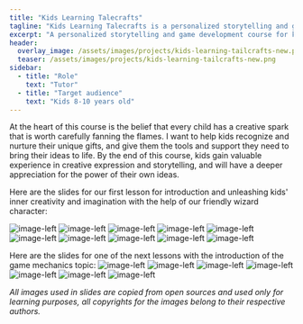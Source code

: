 ```yaml
---
title: "Kids Learning Talecrafts"
tagline: "Kids Learning Talecrafts is a personalized storytelling and game development course for kids from 8 to 10. This course is designed to help children unleash their creativity and build confidence in their storytelling skills. Through a series of fun and engaging activities, students learn all of the exciting steps to create their own game."
excerpt: "A personalized storytelling and game development course for kids"
header:
  overlay_image: /assets/images/projects/kids-learning-tailcrafts-new.png
  teaser: /assets/images/projects/kids-learning-tailcrafts-new.png
sidebar:
  - title: "Role"
    text: "Tutor"
  - title: "Target audience"
    text: "Kids 8-10 years old"
---
```



At the heart of this course is the belief that every child has a creative spark that is worth carefully fanning the flames. I want to help kids recognize and nurture their unique gifts, and give them the tools and support they need to bring their ideas to life. By the end of this course, kids gain valuable experience in creative expression and storytelling, and will have a deeper appreciation for the power of their own ideas.

Here are the slides for our first lesson for introduction and unleashing kids' inner creativity and imagination with the help of our friendly wizard character:

![image-left](/assets/images/projects/kids-learning-tailcrafts-image-1.png)
![image-left](/assets/images/projects/kids-learning-tailcrafts-image-2.png)
![image-left](/assets/images/projects/kids-learning-tailcrafts-image-3.png)
![image-left](/assets/images/projects/kids-learning-tailcrafts-image-4.png)
![image-left](/assets/images/projects/kids-learning-tailcrafts-image-5.png)
![image-left](/assets/images/projects/kids-learning-tailcrafts-image-6.png)
![image-left](/assets/images/projects/kids-learning-tailcrafts-image-7.png)
![image-left](/assets/images/projects/kids-learning-tailcrafts-image-8.png)
![image-left](/assets/images/projects/kids-learning-tailcrafts-image-9.png)
![image-left](/assets/images/projects/kids-learning-tailcrafts-image-10.png)

Here are the slides for one of the next lessons with the introduction of the game mechanics topic:
![image-left](/assets/images/projects/Kids-learning-narrative-lesson-2/Slide1.png)
![image-left](/assets/images/projects/Kids-learning-narrative-lesson-2/Slide2.png)
![image-left](/assets/images/projects/Kids-learning-narrative-lesson-2/Slide3.png)
![image-left](/assets/images/projects/Kids-learning-narrative-lesson-2/Slide4.png)
![image-left](/assets/images/projects/Kids-learning-narrative-lesson-2/Slide5.png)
![image-left](/assets/images/projects/Kids-learning-narrative-lesson-2/Slide6.png)
![image-left](/assets/images/projects/Kids-learning-narrative-lesson-2/Slide7.png)


_All images used in slides are copied from open sources and used only for learning purposes, all copyrights for the images belong to their respective authors._
